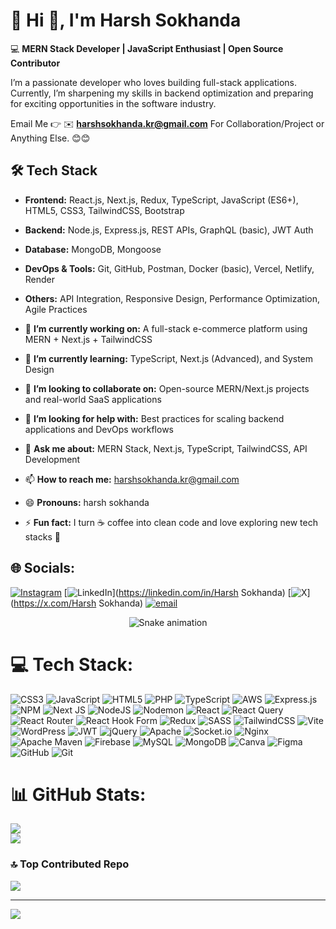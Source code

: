 # 💫 Hi 👋, I'm Harsh Sokhanda
💻 **MERN Stack Developer | JavaScript Enthusiast | Open Source Contributor**

I’m a passionate developer who loves building full-stack applications. Currently, I’m sharpening my skills in backend optimization and preparing for exciting opportunities in the software industry.

Email Me 👉 ✉️ **harshsokhanda.kr@gmail.com** For Collaboration/Project or Anything Else. 😊😊

## 🛠️ Tech Stack

- **Frontend:** React.js, Next.js, Redux, TypeScript, JavaScript (ES6+), HTML5, CSS3, TailwindCSS, Bootstrap  
- **Backend:** Node.js, Express.js, REST APIs, GraphQL (basic), JWT Auth  
- **Database:** MongoDB, Mongoose  
- **DevOps & Tools:** Git, GitHub, Postman, Docker (basic), Vercel, Netlify, Render  
- **Others:** API Integration, Responsive Design, Performance Optimization, Agile Practices



- 🔭 **I’m currently working on:** A full-stack e-commerce platform using MERN + Next.js + TailwindCSS  
- 🌱 **I’m currently learning:** TypeScript, Next.js (Advanced), and System Design  
- 👯 **I’m looking to collaborate on:** Open-source MERN/Next.js projects and real-world SaaS applications  
- 🤔 **I’m looking for help with:** Best practices for scaling backend applications and DevOps workflows  
- 💬 **Ask me about:** MERN Stack, Next.js, TypeScript, TailwindCSS, API Development  
- 📫 **How to reach me:** harshsokhanda.kr@gmail.com  
- 😄 **Pronouns:** harsh sokhanda 
- ⚡ **Fun fact:** I turn ☕ coffee into clean code and love exploring new tech stacks 🚀

## 🌐 Socials:
[![Instagram](https://img.shields.io/badge/Instagram-%23E4405F.svg?logo=Instagram&logoColor=white)](https://instagram.com/harsh_sokhanda) [![LinkedIn](https://img.shields.io/badge/LinkedIn-%230077B5.svg?logo=linkedin&logoColor=white)](https://linkedin.com/in/Harsh Sokhanda) [![X](https://img.shields.io/badge/X-black.svg?logo=X&logoColor=white)](https://x.com/Harsh Sokhanda) [![email](https://img.shields.io/badge/Email-D14836?logo=gmail&logoColor=white)](mailto:harshsokhanda.kr@gmail.com) 

<div align="center">
  <img src="https://profile-readme-generator.com/assets/snake.svg" alt="Snake animation" />
</div>

# 💻 Tech Stack:
![CSS3](https://img.shields.io/badge/css3-%231572B6.svg?style=for-the-badge&logo=css3&logoColor=white) ![JavaScript](https://img.shields.io/badge/javascript-%23323330.svg?style=for-the-badge&logo=javascript&logoColor=%23F7DF1E) ![HTML5](https://img.shields.io/badge/html5-%23E34F26.svg?style=for-the-badge&logo=html5&logoColor=white) ![PHP](https://img.shields.io/badge/php-%23777BB4.svg?style=for-the-badge&logo=php&logoColor=white) ![TypeScript](https://img.shields.io/badge/typescript-%23007ACC.svg?style=for-the-badge&logo=typescript&logoColor=white) ![AWS](https://img.shields.io/badge/AWS-%23FF9900.svg?style=for-the-badge&logo=amazon-aws&logoColor=white) ![Express.js](https://img.shields.io/badge/express.js-%23404d59.svg?style=for-the-badge&logo=express&logoColor=%2361DAFB) ![NPM](https://img.shields.io/badge/NPM-%23CB3837.svg?style=for-the-badge&logo=npm&logoColor=white) ![Next JS](https://img.shields.io/badge/Next-black?style=for-the-badge&logo=next.js&logoColor=white) ![NodeJS](https://img.shields.io/badge/node.js-6DA55F?style=for-the-badge&logo=node.js&logoColor=white) ![Nodemon](https://img.shields.io/badge/NODEMON-%23323330.svg?style=for-the-badge&logo=nodemon&logoColor=%BBDEAD) ![React](https://img.shields.io/badge/react-%2320232a.svg?style=for-the-badge&logo=react&logoColor=%2361DAFB) ![React Query](https://img.shields.io/badge/-React%20Query-FF4154?style=for-the-badge&logo=react%20query&logoColor=white) ![React Router](https://img.shields.io/badge/React_Router-CA4245?style=for-the-badge&logo=react-router&logoColor=white) ![React Hook Form](https://img.shields.io/badge/React%20Hook%20Form-%23EC5990.svg?style=for-the-badge&logo=reacthookform&logoColor=white) ![Redux](https://img.shields.io/badge/redux-%23593d88.svg?style=for-the-badge&logo=redux&logoColor=white) ![SASS](https://img.shields.io/badge/SASS-hotpink.svg?style=for-the-badge&logo=SASS&logoColor=white) ![TailwindCSS](https://img.shields.io/badge/tailwindcss-%2338B2AC.svg?style=for-the-badge&logo=tailwind-css&logoColor=white) ![Vite](https://img.shields.io/badge/vite-%23646CFF.svg?style=for-the-badge&logo=vite&logoColor=white) ![WordPress](https://img.shields.io/badge/WordPress-%23117AC9.svg?style=for-the-badge&logo=WordPress&logoColor=white) ![JWT](https://img.shields.io/badge/JWT-black?style=for-the-badge&logo=JSON%20web%20tokens) ![jQuery](https://img.shields.io/badge/jquery-%230769AD.svg?style=for-the-badge&logo=jquery&logoColor=white) ![Apache](https://img.shields.io/badge/apache-%23D42029.svg?style=for-the-badge&logo=apache&logoColor=white) ![Socket.io](https://img.shields.io/badge/Socket.io-black?style=for-the-badge&logo=socket.io&badgeColor=010101) ![Nginx](https://img.shields.io/badge/nginx-%23009639.svg?style=for-the-badge&logo=nginx&logoColor=white) ![Apache Maven](https://img.shields.io/badge/Apache%20Maven-C71A36?style=for-the-badge&logo=Apache%20Maven&logoColor=white) ![Firebase](https://img.shields.io/badge/firebase-a08021?style=for-the-badge&logo=firebase&logoColor=ffcd34) ![MySQL](https://img.shields.io/badge/mysql-4479A1.svg?style=for-the-badge&logo=mysql&logoColor=white) ![MongoDB](https://img.shields.io/badge/MongoDB-%234ea94b.svg?style=for-the-badge&logo=mongodb&logoColor=white) ![Canva](https://img.shields.io/badge/Canva-%2300C4CC.svg?style=for-the-badge&logo=Canva&logoColor=white) ![Figma](https://img.shields.io/badge/figma-%23F24E1E.svg?style=for-the-badge&logo=figma&logoColor=white) ![GitHub](https://img.shields.io/badge/github-%23121011.svg?style=for-the-badge&logo=github&logoColor=white) ![Git](https://img.shields.io/badge/git-%23F05033.svg?style=for-the-badge&logo=git&logoColor=white)
# 📊 GitHub Stats:
![](https://github-readme-stats.vercel.app/api?username=Harshsokhanda09&theme=default&hide_border=false&include_all_commits=true&count_private=false)<br/>
![](https://nirzak-streak-stats.vercel.app/?user=Harshsokhanda09&theme=default&hide_border=false)<br/>


### 🔝 Top Contributed Repo
![](https://github-contributor-stats.vercel.app/api?username=Harshsokhanda09&limit=5&theme=default&combine_all_yearly_contributions=true)

---
[![](https://visitcount.itsvg.in/api?id=Harshsokhanda09&icon=0&color=0)](https://visitcount.itsvg.in)

<!-- Proudly created with GPRM ( https://gprm.itsvg.in ) -->

